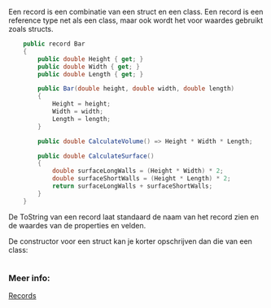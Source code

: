 Een record is een combinatie van een struct en een class.
Een record is een reference type net als een class, maar ook wordt het voor waardes gebruikt zoals structs.

```c#
    public record Bar
    {
        public double Height { get; }
        public double Width { get; }
        public double Length { get; }

        public Bar(double height, double width, double length)
        {
            Height = height;
            Width = width;
            Length = length;
        }

        public double CalculateVolume() => Height * Width * Length;

        public double CalculateSurface()
        {
            double surfaceLongWalls = (Height * Width) * 2;
            double surfaceShortWalls = (Height * Length) * 2;
            return surfaceLongWalls + surfaceShortWalls;
        }
    }
```
De ToString van een record laat standaard de naam van het record zien en de waardes van de properties en velden.

De constructor voor een struct kan je korter opschrijven dan die van een class:

```c#

```



### Meer info:

[Records](https://learn.microsoft.com/en-us/dotnet/csharp/language-reference/builtin-types/record)